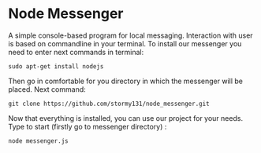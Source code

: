 # Node Messenger
A simple console-based program for local messaging. Interaction with user is based on commandline in your terminal. To install our messenger you need to enter next commands in terminal:

    sudo apt-get install nodejs

Then go in comfortable for you directory in which the messenger will be placed. Next command:

    git clone https://github.com/stormy131/node_messenger.git

Now that everything is installed, you can use our project for your needs. Type to start (firstly go to messenger directory) :

    node messenger.js